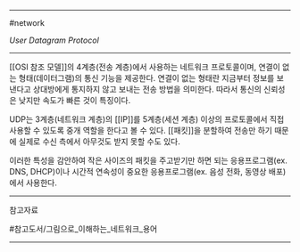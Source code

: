 
---

#network 

*User Datagram Protocol*

---

[[OSI 참조 모델]]의 4계층(전송 계층)에서 사용하는 네트워크 프로토콜이며, 연결이 없는 형태(데이터그램)의 통신 기능을 제공한다. 연결이 없는 형태란 지금부터 정보를 보낸다고 상대방에게 통지하지 않고 보내는 전송 방법을 의미한다. 따라서 통신의 신뢰성은 낮지만 속도가 빠른 것이 특징이다.

UDP는 3계층(네트워크 계층)의 [[IP]]를 5계층(세션 계층) 이상의 프로토콜에서 직접 사용할 수 있도록 중개 역할을 한다고 볼 수 있다. [[패킷]]을 분할하여 전송만 하기 때문에 실제로 수신 측에서 아무것도 받지 못할 수도 있다.

이러한 특성을 감안하여 작은 사이즈의 패킷을 주고받기만 하면 되는 응용프로그램(ex. DNS, DHCP)이나 시간적 연속성이 중요한 응용프로그램(ex. 음성 전화, 동영상 배포)에서 사용한다.

---

참고자료

#참고도서/그림으로_이해하는_네트워크_용어

---